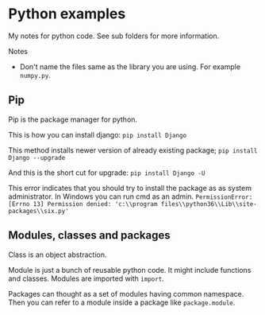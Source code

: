 # Python examples
My notes for python code.
See sub folders for more information.

Notes
* Don't name the files same as the library you are using. For example `numpy.py`.

## Pip
Pip is the package manager for python.

This is how you can install django:
`pip install Django`

This method installs newer version of already existing package;
`pip install Django --upgrade`

And this is the short cut for upgrade:
`pip install Django -U`

This error indicates that you should try to install the package as as system administrator.
In Windows you can run cmd as an admin.
`PermissionError: [Errno 13] Permission denied: 'c:\\program files\\python36\\Lib\\site-packages\\six.py'`

## Modules, classes and packages
Class is an object abstraction.

Module is just a bunch of reusable python code.
It might include functions and classes.
Modules are imported with `import`.

Packages can thought as a set of modules having common namespace.
Then you can refer to a module inside a package like `package.module`.

